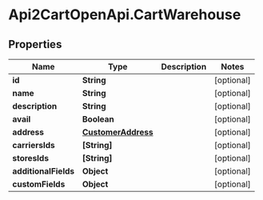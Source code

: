 # Api2CartOpenApi.CartWarehouse

## Properties

Name | Type | Description | Notes
------------ | ------------- | ------------- | -------------
**id** | **String** |  | [optional] 
**name** | **String** |  | [optional] 
**description** | **String** |  | [optional] 
**avail** | **Boolean** |  | [optional] 
**address** | [**CustomerAddress**](CustomerAddress.md) |  | [optional] 
**carriersIds** | **[String]** |  | [optional] 
**storesIds** | **[String]** |  | [optional] 
**additionalFields** | **Object** |  | [optional] 
**customFields** | **Object** |  | [optional] 


